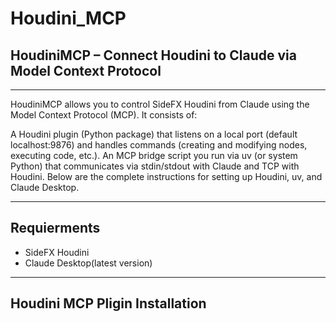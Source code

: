 # Houdini_MCP
## HoudiniMCP – Connect Houdini to Claude via Model Context Protocol

---
HoudiniMCP allows you to control SideFX Houdini from Claude using the Model Context Protocol (MCP). It consists of:

A Houdini plugin (Python package) that listens on a local port (default localhost:9876) and handles commands (creating and modifying nodes, executing code, etc.).
An MCP bridge script you run via uv (or system Python) that communicates via stdin/stdout with Claude and TCP with Houdini.
Below are the complete instructions for setting up Houdini, uv, and Claude Desktop.

---

## Requierments
- SideFX Houdini
- Claude Desktop(latest version)

---

## Houdini MCP Pligin Installation
